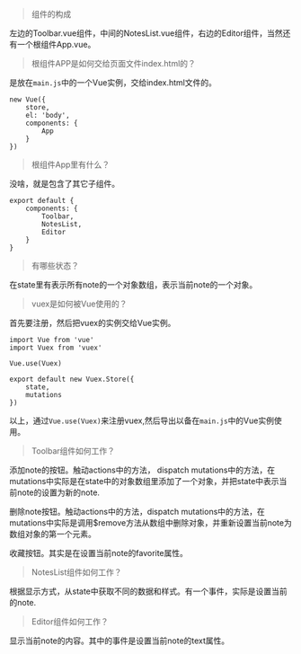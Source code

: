 > 组件的构成

左边的Toolbar.vue组件，中间的NotesList.vue组件，右边的Editor组件，当然还有一个根组件App.vue。

> 根组件APP是如何交给页面文件index.html的？

是放在`main.js`中的一个Vue实例，交给index.html文件的。


```
new Vue({
    store,
    el: 'body',
    components: {
        App
    }
})
```
> 根组件App里有什么？

没啥，就是包含了其它子组件。


```
export default {
    components: {
        Toolbar,
        NotesList,
        Editor
    }
}
```
> 有哪些状态？

在state里有表示所有note的一个对象数组，表示当前note的一个对象。

> vuex是如何被Vue使用的？

首先要注册，然后把vuex的实例交给Vue实例。


```
import Vue from 'vue'
import Vuex from 'vuex'

Vue.use(Vuex)

export default new Vuex.Store({
    state,
    mutations
})
```

以上，通过`Vue.use(Vuex)`来注册vuex,然后导出以备在`main.js`中的Vue实例使用。

> Toolbar组件如何工作？

添加note的按钮。触动actions中的方法， dispatch mutations中的方法，在mutations中实际是在state中的对象数组里添加了一个对象，并把state中表示当前note的设置为新的note.

删除note按钮。触动actions中的方法，dispatch mutations中的方法，在mutations中实际是调用$remove方法从数组中删除对象，并重新设置当前note为数组对象的第一个元素。

收藏按钮。其实是在设置当前note的favorite属性。

> NotesList组件如何工作？

根据显示方式，从state中获取不同的数据和样式。有一个事件，实际是设置当前的note.

> Editor组件如何工作？

显示当前note的内容。其中的事件是设置当前note的text属性。









